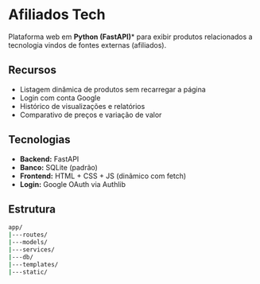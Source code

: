# Afiliados Tech

Plataforma web em **Python (FastAPI)*** para exibir produtos relacionados a tecnologia vindos de fontes externas (afiliados).

## Recursos
- Listagem dinâmica de produtos sem recarregar a página
- Login com conta Google
- Histórico de visualizações e relatórios
- Comparativo de preços e variação de valor

## Tecnologias
- **Backend:** FastAPI
- **Banco:** SQLite (padrão)
- **Frontend:** HTML + CSS + JS (dinãmico com fetch)
- **Login:** Google OAuth via Authlib

## Estrutura
```bash
app/
|---routes/
|---models/
|---services/
|---db/
|---templates/
|---static/
